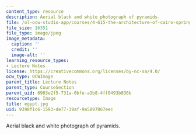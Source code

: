 ```yaml
---
content_type: resource
description: Aerial black and white photograph of pyramids.
file: /ol-ocw-studio-app/courses/4-615-the-architecture-of-cairo-spring-2002/9398f1c61593de7739af9a5897867eec_egypt.jpg
file_size: 16351
file_type: image/jpeg
image_metadata:
  caption: ''
  credit: ''
  image-alt: ''
learning_resource_types:
- Lecture Notes
license: https://creativecommons.org/licenses/by-nc-sa/4.0/
ocw_type: OCWImage
parent_title: Lecture Notes
parent_type: CourseSection
parent_uid: 6903e2f5-731a-0bfe-a3b8-4ff0493b836b
resourcetype: Image
title: egypt.jpg
uid: 9398f1c6-1593-de77-39af-9a5897867eec
---
```

Aerial black and white photograph of pyramids.
